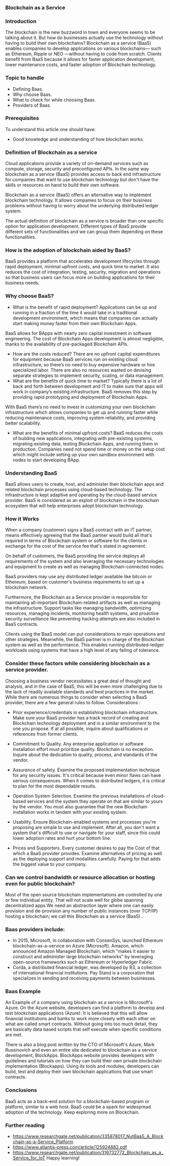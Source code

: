    
### Blockchain as a Service
### Introduction
The blockchain is the new buzzword in town and everyone seems to be talking about it. But how do businesses actually use the technology without having to build their own blockchains? Blockchain as a service (BaaS) enables companies to develop applications on various blockchains— such as Ethereum, Ripple or NEO —without having to code from scratch. Clients benefit from BaaS because it allows for faster application development, lower maintenance costs, and faster adoption of Blockchain technology.

### Topic to handle
- Defining Baas.
- Why choose Baas.
- What to check for while choosing Baas.
- Providers of Baas.
### Prerequisites
To understand this article one should have:
- Good knowledge and understanding of how blockchain works.
### Definition of Blockchain as a service
Cloud applications provide a variety of on-demand services such as compute, storage, security and preconfigured APIs. In the same way blockchain as a service (BaaS) provides access to back end infrastructure for companies that want to use blockchain technology but don't have the skills or resources on hand to build their own software.

Blockchain as a service (BaaS) offers an alternative way to implement blockchain technology. It allows companies to focus on their business problems without having to worry about the underlying distributed ledger system.

The actual definition of blockchain as a service is broader than one specific option for application development. Different types of BaaS provide different sets of functionalities and we can group them depending on these functionalities.

### How is the adoption of blockchain aided by BaaS?
BaaS provides a platform that accelerates development lifecycles through rapid deployment, minimal upfront costs, and quick time to market. It also reduces the cost of integration, testing, security, migration and operations so that business users can focus more on building applications for their business needs.

### Why choose BaaS? 

- What is the benefit of rapid deployment?
Applications can be up and running in a fraction of the time it would take in a traditional development environment, which means that companies can actually start making money faster from their own Blockchain Apps. 

BaaS allows for BApps with nearly zero capital investment in software engineering. The cost of Blockchain Apps development is almost negligible, thanks to the availability of pre-packaged Blockchain APIs.
- How are the costs reduced?
There are no upfront capital expenditures for equipment because BaaS services run on existing cloud infrastructure, so there’s no need to buy expensive hardware or hire specialized labor. There are also no resources wasted on devising separate strategies to implement security, scaling, or data management.
- What are the benefits of quick time to market?
Typically there is a lot of back and forth between development and IT to make sure that apps will work in company’s existing infrastructure. BaaS removes this step by providing rapid prototyping and deployment of Blockchain Apps. 

With BaaS there’s no need to invest in customizing your own blockchain infrastructure which allows companies to get up and running faster while reducing maintenance costs, improving system reliability, and providing better scalability.
- What are the benefits of minimal upfront costs?
BaaS reduces the costs of building new applications, integrating with pre-existing systems, migrating existing data, testing Blockchain Apps, and running them in production. Companies need not spend time or money on the setup cost which might include setting up your own sandbox environment with nodes to start developing BApp.

### Understanding BaaS
BaaS allows users to create, host, and administer their blockchain apps and related blockchain processes using cloud-based technology. The infrastructure is kept adaptive and operating by the cloud-based service provider. BaaS is considered as an exploit of blockchain in the blockchain ecosystem that will help enterprises adopt blockchain technology.

### How it Works

When a company (customer) signs a BaaS contract with an IT partner, means effectively agreeing that the BaaS partner would build all that's required in terms of Blockchain system or software for the clients in exchange for the cost of the service fee that's stated in agreement.

On behalf of customers, the BaaS providing the service deploys all requirements of the system and also leveraging the necessary technologies and equipment to create as well as managing Blockchain-connected nodes.

BaaS providers may use any distributed ledger available like bitcoin or Ethereum, based on customer's business requirements to set up a blockchain network.

Furthermore, the Blockchain as a Service provider is responsible for maintaining all-important Blockchain-related artifacts as well as managing the infrastructure. Support tasks like managing bandwidth, optimizing resources, managing incidents, monitoring health systems, and proactive security surveillance like preventing hacking attempts are also included in BaaS contracts.

Clients using the BaaS model can put considerations to main operations and other strategies. Meanwhile, the BaaS partner is in charge of the Blockchain system as well as the performance. This enables running distributed-ledger workloads using systems that have a high level of any failing of tolerance.

### Consider these factors while considering blockchain as a service provider.
Choosing a business vendor necessitates a great deal of thought and analysis, and in the case of BaaS, this will be even more challenging due to the lack of readily available standards and best practices in the market. While there are numerous things to consider when selecting a BaaS provider, there are a few general rules to follow. Considerations : 

- Prior experience/credentials in establishing blockchain infrastructure. Make sure your BaaS provider has a track record of creating and Blockchain technology deployment and in a similar environment to the one you propose. If at all possible, inquire about qualifications or references from former clients.

- Commitment to Quality. Any enterprise application or software installation effort must prioritize quality. Blockchain is no exception. Inquire about the dedication to quality, process, and standards of the vendor.

- Assurance of safety. Examine the proposed implementation technique for any security issues. It's critical because even minor flaws can have serious consequences. When it comes to distributed ledgers, it is critical to plan for the most dependable results.

- Operation System Selection. Examine the previous installations of cloud-based services and the system they operate on that are similar to yours by the vendor. You must also guarantee that the new Blockchain installation works in tandem with your existing system.

- Usability. Ensure Blockchain-enabled systems and processes you're proposing are simple to use and implement. After all, you don't want a system that's difficult to use or navigate for your staff, since this could lower adoption rates and hurt your bottom line.

- Prices and Supporters. Every customer desires to pay the Cost of that which a BaaS provider provides. Examine alternatives of pricing as well as the deploying support and modalities carefully. Paying for that adds the biggest value to your company.
### Can we control bandwidth or resource allocation or hosting even for public blockchain?
Most of the open source blockchain implementations are controlled by one or few individual entity. That will not scale well for globe spanning decentralized apps.We need an abstraction layer where one can easily provision and de-provision any number of public instances (over TCP/IP) hosting a blockchain; we call this Blockchain as a service (BaaS) .
### Baas providers include:
- In 2015, Microsoft, in collaboration with ConsenSys, launched Ethereum blockchain-as-a-service on Azure (Microsoft).
Amazon, which announced Amazon Managed Blockchain, which "makes it easier to construct and administer large blockchain networks" by leveraging open-source frameworks such as Ethereum or Hyperledger Fabric.
- Corda, a distributed financial ledger, was developed by R3, a collection of international financial institutions.
Pay Stand is a corporation that specializes in sending and receiving payments between businesses.

### Baas Example

An Example of a company using blockchain as a service is Microsoft's Azure. On the Azure website, developers can find a platform to develop and test blockchain applications (Azure). It is believed that this will allow financial institutions and banks to work more closely with each other on what are called smart contracts. Without going into too much detail, they are basically data based scripts that self execute when specific conditions are met.

There is also a blog post written by the CTO of Microsoft's Azure, Mark Russinovich and even an entire site dedicated to blockchain as a service development, BlockApps. BlockApps website provides developers with guidelines and tutorials on how they can build their own private blockchain implementation (Blockapps). Using its tools and modules, developers can build, test and deploy their own blockchain applications that use smart contracts.

### Conclusions
BaaS acts as a back-end solution for a blockchain-based program or platform, similar to a web host. BaaS could be a spark for widespread adoption of the technology. Keep exploring more on Blockchain.
### Further reading
- https://www.researchgate.net/publication/335878017_NutBaaS_A_Blockchain-as-a-Service_Platform
- https://www.atlantis-press.com/article/125924882.pdf
- https://www.researchgate.net/publication/316732772_Blockchain_as_a_Service_for_IoT
Happy learning!
